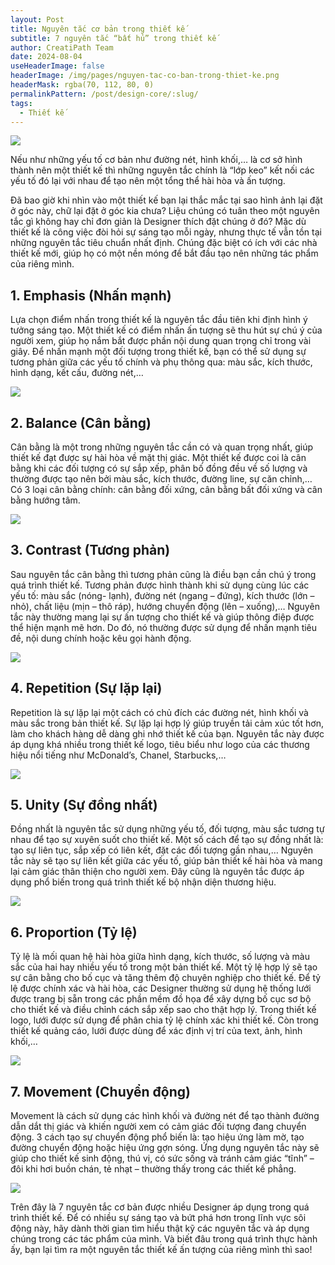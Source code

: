 ```yaml
---
layout: Post
title: Nguyên tắc cơ bản trong thiết kế
subtitle: 7 nguyên tắc “bất hủ” trong thiết kế
author: CreatiPath Team
date: 2024-08-04
useHeaderImage: false
headerImage: /img/pages/nguyen-tac-co-ban-trong-thiet-ke.png
headerMask: rgba(70, 112, 80, 0)
permalinkPattern: /post/design-core/:slug/
tags:
  - Thiết kế
---
```


![](../../.vuepress/public/img/pages/nguyen-tac-co-ban-trong-thiet-ke.png)

Nếu như những yếu tố cơ bản như đường nét, hình khối,… là cơ sở hình thành nên một thiết kế thì những nguyên tắc chính là “lớp keo” kết nối các yếu tố đó lại với nhau để tạo nên một tổng thể hài hòa và ấn tượng. 

Đã bao giờ khi nhìn vào một thiết kế bạn lại thắc mắc tại sao hình ảnh lại đặt ở góc này, chữ lại đặt ở góc kia chưa? Liệu chúng có tuân theo một nguyên tắc gì không hay chỉ đơn giản là Designer thích đặt chúng ở đó? Mặc dù thiết kế là công việc đòi hỏi sự sáng tạo mỗi ngày, nhưng thực tế vẫn tồn tại những nguyên tắc tiêu chuẩn nhất định. Chúng đặc biệt có ích với các nhà thiết kế mới, giúp họ có một nền móng để bắt đầu tạo nên những tác phẩm của riêng mình. 
 
## 1. Emphasis (Nhấn mạnh)
Lựa chọn điểm nhấn trong thiết kế là nguyên tắc đầu tiên khi định hình ý tưởng sáng tạo. Một thiết kế có điểm nhấn ấn tượng sẽ thu hút sự chú ý của người xem, giúp họ nắm bắt được phần nội dung quan trọng chỉ trong vài giây.
Để nhấn mạnh một đối tượng trong thiết kế, bạn có thể sử dụng sự tương phản giữa các yếu tố chính và phụ thông qua: màu sắc, kích thước, hình dạng, kết cấu, đường nét,… 

![](../../.vuepress/public/img/in-post/section1/1.png)
 
## 2. Balance (Cân bằng)
Cân bằng là một trong những nguyên tắc cần có và quan trọng nhất, giúp thiết kế đạt được sự hài hòa về mặt thị giác. Một thiết kế được coi là cân bằng khi các đối tượng có sự sắp xếp, phân bố đồng đều về số lượng và thường được tạo nên bởi màu sắc, kích thước, đường line, sự căn chỉnh,… 
Có 3 loại cân bằng chính: cân bằng đối xứng, cân bằng bất đối xứng và cân bằng hướng tâm.


![](../../.vuepress/public/img/in-post/section1/2.jpg)
 
## 3. Contrast (Tương phản)
Sau nguyên tắc cân bằng thì tương phản cũng là điều bạn cần chú ý trong quá trình thiết kế. Tương phản được hình thành khi sử dụng cùng lúc các yếu tố: màu sắc (nóng- lạnh), đường nét (ngang – đứng), kích thước (lớn – nhỏ), chất liệu (mịn – thô ráp), hướng chuyển động (lên – xuống),…
Nguyên tắc này thường mang lại sự ấn tượng cho thiết kế và giúp thông điệp được thể hiện mạnh mẽ hơn. Do đó, nó thường được sử dụng để nhấn mạnh tiêu đề, nội dung chính hoặc kêu gọi hành động.
 
 
![](../../.vuepress/public/img/in-post/section1/3.png)

## 4. Repetition (Sự lặp lại)
Repetition là sự lặp lại một cách có chủ đích các đường nét, hình khối và màu sắc trong bản thiết kế. 
Sự lặp lại hợp lý giúp truyền tải cảm xúc tốt hơn, làm cho khách hàng dễ dàng ghi nhớ thiết kế của bạn. Nguyên tắc này được áp dụng khá nhiều trong thiết kế logo, tiêu biểu như logo của các thương hiệu nổi tiếng như McDonald’s, Chanel, Starbucks,…


![](../../.vuepress/public/img/in-post/section1/4.png)
 
## 5. Unity (Sự đồng nhất)
Đồng nhất là nguyên tắc sử dụng những yếu tố, đối tượng, màu sắc tương tự nhau để tạo sự xuyên suốt cho thiết kế. Một số cách để tạo sự đồng nhất là: tạo sự liên tục, sắp xếp có liên kết, đặt các đối tượng gần nhau,…
Nguyên tắc này sẽ tạo sự liên kết giữa các yếu tố, giúp bản thiết kế hài hòa và mang lại cảm giác thân thiện cho người xem. Đây cũng là nguyên tắc được áp dụng phổ biến trong quá trình thiết kế bộ nhận diện thương hiệu. 


![](../../.vuepress/public/img/in-post/section1/5.jpg)
 
## 6. Proportion (Tỷ lệ)
Tỷ lệ là mối quan hệ hài hòa giữa hình dạng, kích thước, số lượng và màu sắc của hai hay nhiều yếu tố trong một bản thiết kế. Một tỷ lệ hợp lý sẽ tạo sự cân bằng cho bố cục và tăng thêm độ chuyên nghiệp cho thiết kế. 
Để tỷ lệ được chính xác và hài hòa, các Designer thường sử dụng hệ thống lưới được trang bị sẵn trong các phần mềm đồ họa để xây dựng bố cục sơ bộ cho thiết kế và điều chỉnh cách sắp xếp sao cho thật hợp lý. Trong thiết kế logo, lưới được sử dụng để phân chia tỷ lệ chính xác khi thiết kế. Còn trong thiết kế quảng cáo, lưới được dùng để xác định vị trí của text, ảnh, hình khối,… 


![](../../.vuepress/public/img/in-post/section1/6.png)
 
## 7. Movement (Chuyển động)
Movement là cách sử dụng các hình khối và đường nét để tạo thành đường dẫn dắt thị giác và khiến người xem có cảm giác đối tượng đang chuyển động. 3 cách tạo sự chuyển động phổ biến là: tạo hiệu ứng làm mờ, tạo đường chuyển động hoặc hiệu ứng gợn sóng. 
Ứng dụng nguyên tắc này sẽ giúp cho thiết kế sinh động, thú vị, có sức sống và tránh cảm giác “tĩnh” – đôi khi hơi buồn chán, tẻ nhạt –  thường thấy trong các thiết kế phẳng.


![](../../.vuepress/public/img/in-post/section1/7.png)
 
Trên đây là 7 nguyên tắc cơ bản được nhiều Designer áp dụng trong quá trình thiết kế. Để có nhiều sự sáng tạo và bứt phá hơn trong lĩnh vực sôi động này, hãy dành thời gian tìm hiểu thật kỹ các nguyên tắc và áp dụng chúng trong các tác phẩm của mình. Và biết đâu trong quá trình thực hành ấy, bạn lại tìm ra một nguyên tắc thiết kế ấn tượng của riêng mình thì sao!
